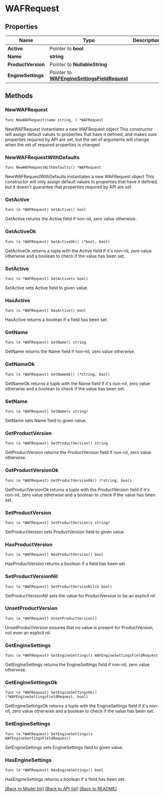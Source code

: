 # WAFRequest

## Properties

Name | Type | Description | Notes
------------ | ------------- | ------------- | -------------
**Active** | Pointer to **bool** |  | [optional] 
**Name** | **string** |  | 
**ProductVersion** | Pointer to **NullableString** |  | [optional] 
**EngineSettings** | Pointer to [**WAFEngineSettingsFieldRequest**](WAFEngineSettingsFieldRequest.md) |  | [optional] 

## Methods

### NewWAFRequest

`func NewWAFRequest(name string, ) *WAFRequest`

NewWAFRequest instantiates a new WAFRequest object
This constructor will assign default values to properties that have it defined,
and makes sure properties required by API are set, but the set of arguments
will change when the set of required properties is changed

### NewWAFRequestWithDefaults

`func NewWAFRequestWithDefaults() *WAFRequest`

NewWAFRequestWithDefaults instantiates a new WAFRequest object
This constructor will only assign default values to properties that have it defined,
but it doesn't guarantee that properties required by API are set

### GetActive

`func (o *WAFRequest) GetActive() bool`

GetActive returns the Active field if non-nil, zero value otherwise.

### GetActiveOk

`func (o *WAFRequest) GetActiveOk() (*bool, bool)`

GetActiveOk returns a tuple with the Active field if it's non-nil, zero value otherwise
and a boolean to check if the value has been set.

### SetActive

`func (o *WAFRequest) SetActive(v bool)`

SetActive sets Active field to given value.

### HasActive

`func (o *WAFRequest) HasActive() bool`

HasActive returns a boolean if a field has been set.

### GetName

`func (o *WAFRequest) GetName() string`

GetName returns the Name field if non-nil, zero value otherwise.

### GetNameOk

`func (o *WAFRequest) GetNameOk() (*string, bool)`

GetNameOk returns a tuple with the Name field if it's non-nil, zero value otherwise
and a boolean to check if the value has been set.

### SetName

`func (o *WAFRequest) SetName(v string)`

SetName sets Name field to given value.


### GetProductVersion

`func (o *WAFRequest) GetProductVersion() string`

GetProductVersion returns the ProductVersion field if non-nil, zero value otherwise.

### GetProductVersionOk

`func (o *WAFRequest) GetProductVersionOk() (*string, bool)`

GetProductVersionOk returns a tuple with the ProductVersion field if it's non-nil, zero value otherwise
and a boolean to check if the value has been set.

### SetProductVersion

`func (o *WAFRequest) SetProductVersion(v string)`

SetProductVersion sets ProductVersion field to given value.

### HasProductVersion

`func (o *WAFRequest) HasProductVersion() bool`

HasProductVersion returns a boolean if a field has been set.

### SetProductVersionNil

`func (o *WAFRequest) SetProductVersionNil(b bool)`

 SetProductVersionNil sets the value for ProductVersion to be an explicit nil

### UnsetProductVersion
`func (o *WAFRequest) UnsetProductVersion()`

UnsetProductVersion ensures that no value is present for ProductVersion, not even an explicit nil
### GetEngineSettings

`func (o *WAFRequest) GetEngineSettings() WAFEngineSettingsFieldRequest`

GetEngineSettings returns the EngineSettings field if non-nil, zero value otherwise.

### GetEngineSettingsOk

`func (o *WAFRequest) GetEngineSettingsOk() (*WAFEngineSettingsFieldRequest, bool)`

GetEngineSettingsOk returns a tuple with the EngineSettings field if it's non-nil, zero value otherwise
and a boolean to check if the value has been set.

### SetEngineSettings

`func (o *WAFRequest) SetEngineSettings(v WAFEngineSettingsFieldRequest)`

SetEngineSettings sets EngineSettings field to given value.

### HasEngineSettings

`func (o *WAFRequest) HasEngineSettings() bool`

HasEngineSettings returns a boolean if a field has been set.


[[Back to Model list]](../README.md#documentation-for-models) [[Back to API list]](../README.md#documentation-for-api-endpoints) [[Back to README]](../README.md)


